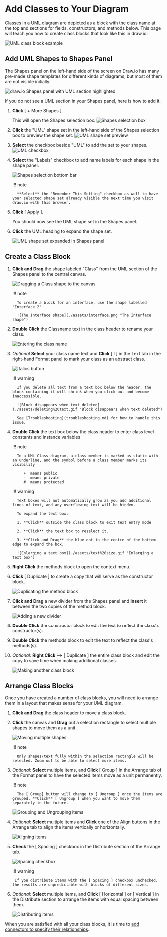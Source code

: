 # Add Classes to Your Diagram

Classes in a UML diagram are depicted as a block with the class name at the top and sections for fields, constructors, and methods below. This page will teach you how to create class blocks that look like this in draw.io:

   ![UML class block example](./assets/class_eg.png "Class Block")

## Add UML Shapes to Shapes Panel

The Shapes panel on the left-hand side of the screen on Draw.io has many pre-made shape templates for different kinds of diagrams, but most of them are not visible initially.

![draw.io Shapes panel with UML section highlighted](./assets/shapes_panel.png "Shapes panel with UML section")

If you do not see a UML section in your Shapes panel, here is how to add it.

1. **Click** [ + More Shapes ].

    This will open the Shapes selection box.
    ![Shapes selection box](./assets/shapes_model.png "Shapes selection box")

2. **Click** the "UML" shape set in the left-hand side of the Shapes selection box to preview the shape set.
    ![UML shape set preview](./assets/UML_shapes.png "UML shape set preview")

3. **Select** the checkbox beside "UML" to add the set to your shapes.
    ![UML checkbox](./assets/UML_check.png "UML checkbox")

4. **Select** the "Labels" checkbox to add name labels for each shape in the shape panel.

    ![Shapes selection bottom bar](./assets/shapes_model_accept.png "Shapes selection bottom bar")

    !!! note

         **Select** the "Remember This Setting" checkbox as well to have your selected shape set already visible the next time you visit draw.io with this browser.

5. **Click** [ Apply ].

    You should now see the UML shape set in the Shapes panel.

6. **Click** the UML heading to expand the shape set.

    ![UML shape set expanded in Shapes panel](./assets/UML_in_Shapes_open.png "UML shape set expanded in Shapes panel")

## Create a Class Block

1. **Click and Drag** the shape labeled "Class" from the UML section of the Shapes panel to the central canvas.

    ![Dragging a Class shape to the canvas](./assets/drag%20out%20class%20lrg.gif "Dragging a Class block to the canvas")

    !!! note

         To create a block for an interface, use the shape labelled "Interface 2"

         ![The Interface shape](./assets/interface.png "The Interface shape")

2. **Double Click** the Classname text in the class header to rename your class.

    ![Entering the class name](./assets/class%20name.gif "Entering the class name")

3. _Optional_ **Select** your class name text and **Click** [ I ] in the Text tab in the right-hand Format panel to mark your class as an abstract class.

    ![Italics button](./assets/italics.png "Italics button")

    !!! warning

         If you delete all text from a text box below the header, the block containing it will shrink when you click out and become inaccessible.

         ![Block disappears when text deleted](./assets/deleting%20text.gif "Block disappears when text deleted") 
      
         See [Troubleshooting](troubleshooting.md) for how to handle this issue.

4. **Double Click** the text box below the class header to enter class level constants and instance variables

    !!! note

         In a UML Class diagram, a class member is marked as static with an underline, and the symbol before a class member marks its visibility

            +  means public
            -  means private
            #  means protected

    !!! warning

         Text boxes will not automatically grow as you add additional lines of text, and any overflowing text will be hidden. 
         
         To expand the text box:
 
         1. **Click** outside the class block to exit text entry mode
 
         2. **Click** the text box to reselect it.
 
         3. **Click and Drag** the blue dot in the centre of the bottom edge to expand the box.
 
         ![Enlarging a text box](./assets/text%20size.gif "Enlarging a text box")

5. **Right Click** the methods block to open the context menu.

6. **Click** [ Duplicate ] to create a copy that will serve as the constructor block.

    ![Duplicating the method block](./assets/duplicate_method.gif "Duplicating the method block")

7. **Click and Drag** a new divider from the Shapes panel and **Insert** it between the two copies of the method block.

    ![Adding a new divider](./assets/add_divider.gif "Adding a new divider")

8. **Double Click** the constructor block to edit the text to reflect the class's constructor(s).

8. **Double Click** the methods block to edit the text to reflect the class's methods(s).

9. *Optional:* **Right Click** --> [ Duplicate ] the entire class block and edit the copy to save time when making additional classes. 

    ![Making another class block](./assets/classTwo.gif "Making another class block")

## Arrange Class Blocks

Once you have created a number of class blocks, you will need to arrange them in a layout that makes sense for your UML diagram.

1. **Click and Drag** the class header to move a class block.

2. **Click** the canvas and **Drag** out a selection rectangle to select multiple shapes to move them as a unit.

    ![Moving multiple shapes](./assets/move_together.gif "Moving multiple shapes")

    !!! note

         Only shapes/text fully within the selection rectangle will be selected. Zoom out to be able to select more items.

3. *Optional:* **Select** multiple items, and **Click** [ Group ] in the Arrange tab of the Format panel to have the selected items move as a unit permanently.

    !!! note

         The [ Group] button will change to [ Ungroup ] once the items are grouped. **Click** [ Ungroup ] when you want to move them separately in the future.

    ![Grouping and Ungrouping items](./assets/grouping.gif "Grouping and Ungrouping items")

15. *Optional:* **Select** multiple items and **Click** one of the Align buttons in the Arrange tab to align the items vertically or horizontally. 

    ![Aligning items](./assets/align.gif "Aligning items")

16. **Check** the [ Spacing ] checkbox in the Distribute section of the Arrange tab.

    ![Spacing checkbox](./assets/spacing_check.png "Spacing checkbox")

    !!! warning

         If you distribute items with the [ Spacing ] checkbox unchecked, the results are unpredictable with blocks of different sizes.

17. *Optional:* **Select** multiple items, and **Click** [ Horizontal ] or [ Vertical ] in the Distribute section to arrange the items with equal spacing between them. 

    ![Distributing items](./assets/distribute.gif "Distributing items")

When you are satisfied with all your class blocks, it is time to [add connectors to specify their relationships](connectors.md).